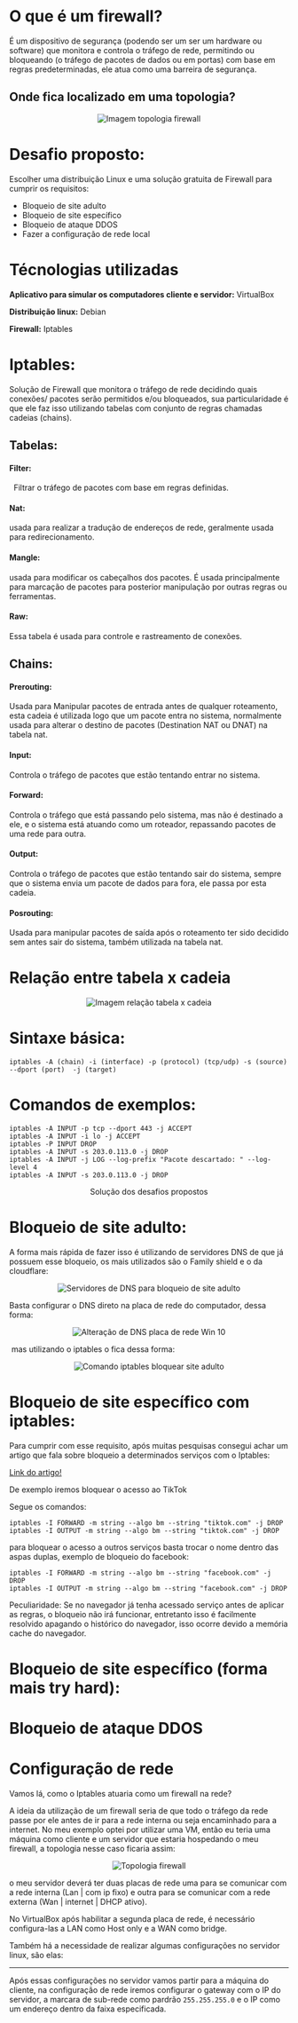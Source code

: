 # O que é um firewall?

É um dispositivo de segurança (podendo ser um ser um hardware ou software) que monitora e controla o tráfego de rede, permitindo ou bloqueando (o tráfego de pacotes de dados ou em portas) com base em regras predeterminadas, ele atua como uma barreira de segurança.

## Onde fica localizado em uma topologia?

<p align="center">
  <img src="https://github.com/peagaaa/Iptables-firewall/blob/main/assets/topologia-firewall.jpg" alt="Imagem topologia firewall">
</p>

# Desafio proposto: 

Escolher uma distribuição Linux e uma solução gratuita de Firewall para cumprir os requisitos:

- Bloqueio de site adulto
- Bloqueio de site específico
- Bloqueio de ataque DDOS 
- Fazer a configuração de rede local

#  Técnologias utilizadas

**Aplicativo para simular os computadores cliente e servidor:** VirtualBox

**Distribuição linux:** Debian

**Firewall:** Iptables

# Iptables:

Solução de Firewall que monitora o tráfego de rede decidindo quais conexões/ pacotes serão permitidos e/ou bloqueados, sua particularidade é que ele faz isso utilizando tabelas com conjunto de regras chamadas cadeias (chains).

## Tabelas:

#### Filter:
 
Filtrar o tráfego de pacotes com base em regras definidas.

#### Nat: 

usada para realizar a tradução de endereços de rede, geralmente usada para redirecionamento.

#### Mangle: 

usada para modificar os cabeçalhos dos pacotes. É usada principalmente para marcação de pacotes para posterior manipulação por outras regras ou ferramentas.

#### Raw: 

Essa tabela é usada para controle e rastreamento de conexões.

## Chains: 

#### Prerouting: 

Usada para Manipular pacotes de entrada antes de qualquer roteamento, esta cadeia é utilizada logo que um pacote entra no sistema, normalmente usada para alterar o destino de pacotes (Destination NAT ou DNAT) na tabela nat. 

#### Input: 

Controla o tráfego de pacotes que estão tentando entrar no sistema.

#### Forward: 

Controla o tráfego que está passando pelo sistema, mas não é destinado a ele, e o sistema está atuando como um roteador, repassando pacotes de uma rede para outra.

#### Output: 

Controla o tráfego de pacotes que estão tentando sair do sistema, sempre que o sistema envia um pacote de dados para fora, ele passa por esta cadeia.

#### Posrouting: 

Usada para manipular pacotes de saída após o roteamento ter sido decidido sem antes sair do sistema, também utilizada na tabela nat.

# Relação entre tabela x cadeia

<p align="center">
  <img src="https://github.com/peagaaa/Iptables-firewall/blob/main/assets/iptables.jpg" alt="Imagem relação tabela x cadeia">
</p>

# Sintaxe básica:

` iptables -A (chain) -i (interface) -p (protocol) (tcp/udp) -s (source) --dport (port)  -j (target) `

# Comandos de exemplos:

```
iptables -A INPUT -p tcp --dport 443 -j ACCEPT​
iptables -A INPUT -i lo -j ACCEPT​
iptables -P INPUT DROP​
iptables -A INPUT -s 203.0.113.0 -j DROP​
iptables -A INPUT -j LOG --log-prefix "Pacote descartado: " --log-level 4​
iptables -A INPUT -s 203.0.113.0 -j DROP
```

<p style="text-align: center">Solução dos desafios propostos<p\>

# Bloqueio de site adulto:

A forma mais rápida de fazer isso é utilizando de servidores DNS de que já possuem esse bloqueio, os mais utilizados são o Family shield e o da cloudflare:

<p align="center">
  <img src="https://github.com/peagaaa/Iptables-firewall/blob/main/assets/DNS-BLOCK.png" alt="Servidores de DNS para bloqueio de site adulto">
</p>

Basta configurar o DNS direto na placa de rede do computador, dessa forma:

<p align="center">
  <img src="https://github.com/peagaaa/Iptables-firewall/blob/main/assets/mudarDNSplacaderede.png" alt="Alteração de DNS placa de rede Win 10">
</p>

 mas utilizando o iptables o fica dessa forma:

<p align="center">
  <img src="https://github.com/peagaaa/Iptables-firewall/blob/main/assets/comandoBlock.png" alt="Comando iptables bloquear site adulto">
</p>

# Bloqueio de site específico com iptables:

Para cumprir com esse requisito, após muitas pesquisas consegui achar um artigo que fala sobre bloqueio a determinados serviços com o Iptables:

[Link do artigo!](https://dejano.comunidades.net/bloqueando-facebookhttps-via-iptables)

De exemplo iremos bloquear o acesso ao TikTok

Segue os comandos: 

```
iptables -I FORWARD -m string --algo bm --string "tiktok.com" -j DROP
iptables -I OUTPUT -m string --algo bm --string "tiktok.com" -j DROP
```

para bloquear o  acesso a outros serviços basta trocar o nome dentro das aspas duplas, exemplo de bloqueio do facebook:

```
iptables -I FORWARD -m string --algo bm --string "facebook.com" -j DROP
iptables -I OUTPUT -m string --algo bm --string "facebook.com" -j DROP
```

Peculiaridade: Se no navegador já tenha acessado serviço antes de aplicar as regras, o bloqueio não irá funcionar, entretanto isso é facilmente resolvido apagando o histórico do navegador, isso ocorre devido a memória cache do navegador.

# Bloqueio de site específico (forma mais try hard):

# Bloqueio de ataque DDOS

# Configuração de rede

Vamos lá, como o Iptables atuaria como um firewall na rede?

A ideia da utilização de um firewall seria de que todo o tráfego da rede passe por ele antes de ir para a rede interna ou seja encaminhado para a internet. No meu exemplo optei por utilizar uma VM, então eu teria uma máquina como cliente e um servidor que estaria hospedando o meu firewall, a topologia nesse caso ficaria assim: 

<p align="center">
  <img src="https://github.com/peagaaa/Iptables-firewall/blob/main/assets/top.png" alt="Topologia firewall">
</p>

o meu servidor deverá ter duas placas de rede uma para se comunicar com a rede interna (Lan | com ip fixo) e outra para se comunicar com a rede externa (Wan | internet | DHCP ativo).

No VirtualBox após habilitar a segunda placa de rede, é necessário configura-las a LAN como Host only e a WAN como bridge.

Também há a necessidade de realizar algumas configurações no servidor linux, são elas:

----

Após essas configurações no servidor vamos partir para a máquina do cliente, na configuração de rede iremos configurar o gateway com o IP do servidor, a marcara de sub-rede como pardrão `255.255.255.0` e o IP como um endereço dentro da faixa especificada. 




